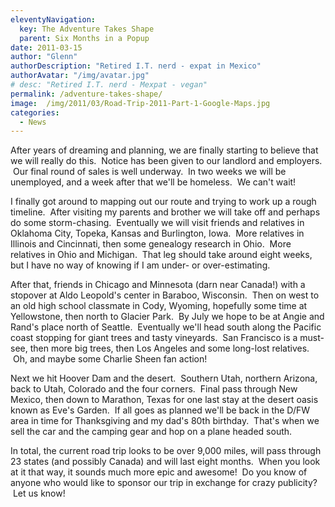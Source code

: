 ```yaml
---
eleventyNavigation:
  key: The Adventure Takes Shape
  parent: Six Months in a Popup
date: 2011-03-15
author: "Glenn"
authorDescription: "Retired I.T. nerd - expat in Mexico"
authorAvatar: "/img/avatar.jpg"
# desc: "Retired I.T. nerd - Mexpat - vegan"
permalink: /adventure-takes-shape/
image:  /img/2011/03/Road-Trip-2011-Part-1-Google-Maps.jpg
categories:
  - News
---
```

After years of dreaming and planning, we are finally starting to believe that we will really do this.  Notice has been given to our landlord and employers.  Our final round of sales is well underway.  In two weeks we will be unemployed, and a week after that we'll be homeless.  We can't wait!

I finally got around to mapping out our route and trying to work up a rough timeline.  After visiting my parents and brother we will take off and perhaps do some storm-chasing.  Eventually we will visit friends and relatives in Oklahoma City, Topeka, Kansas and Burlington, Iowa.  More relatives in Illinois and Cincinnati, then some genealogy research in Ohio.  More relatives in Ohio and Michigan.  That leg should take around eight weeks, but I have no way of knowing if I am under- or over-estimating.

After that, friends in Chicago and Minnesota (darn near Canada!) with a stopover at Aldo Leopold's center in Baraboo, Wisconsin.  Then on west to an old high school classmate in Cody, Wyoming, hopefully some time at Yellowstone, then north to Glacier Park.  By July we hope to be at Angie and Rand's place north of Seattle.  Eventually we'll head south along the Pacific coast stopping for giant trees and tasty vineyards.  San Francisco is a must-see, then more big trees, then Los Angeles and some long-lost relatives.  Oh, and maybe some Charlie Sheen fan action!

Next we hit Hoover Dam and the desert.  Southern Utah, northern Arizona, back to Utah, Colorado and the four corners.  Final pass through New Mexico, then down to Marathon, Texas for one last stay at the desert oasis known as Eve's Garden.  If all goes as planned we'll be back in the D/FW area in time for Thanksgiving and my dad's 80th birthday.  That's when we sell the car and the camping gear and hop on a plane headed south.

In total, the current road trip looks to be over 9,000 miles, will pass through 23 states (and possibly Canada) and will last eight months.  When you look at it that way, it sounds much more epic and awesome!  Do you know of anyone who would like to sponsor our trip in exchange for crazy publicity?  Let us know!
